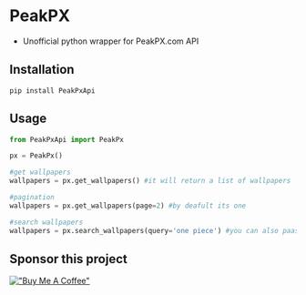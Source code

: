 # PeakPX
* Unofficial python wrapper for PeakPX.com API


## Installation
```pip install PeakPxApi```

## Usage
```python
from PeakPxApi import PeakPx

px = PeakPx()

#get wallpapers
wallpapers = px.get_wallpapers() #it will return a list of wallpapers

#pagination 
wallpapers = px.get_wallpapers(page=2) #by deafult its one

#search wallpapers
wallpapers = px.search_wallpapers(query='one piece') #you can also paas a page parameter here like page =2 by default its 1
```


## Sponsor this project

[!["Buy Me A Coffee"](https://www.buymeacoffee.com/assets/img/custom_images/orange_img.png)](https://www.buymeacoffee.com/NotStark)
